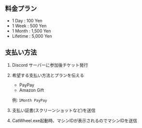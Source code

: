 ## 料金プラン
- 1 Day : 100 Yen
- 1 Week : 500 Yen
- 1 Month : 1,500 Yen
- Lifetime : 5,000 Yen

## 支払い方法
1. Discord サーバーに参加後チケット発行
2. 希望する支払い方法とプランを伝える
    - PayPay
    - Amazon Gift

    例: `1Month PayPay`

3. 支払い証書(スクリーンショットなど)を送信
4. CatWheel.exe起動時、マシンIDが表示されるのでマシンIDを送信
